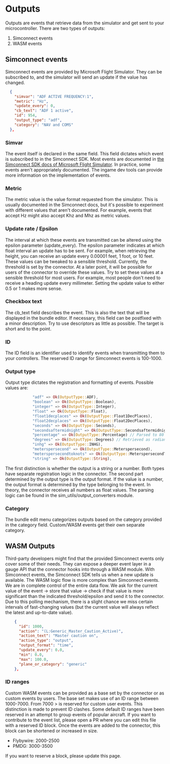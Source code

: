 # Outputs

Outputs are events that retrieve data from the simulator and get sent to your microcontroller.
There are two types of outputs:

1. Simconnect events
2. WASM events

## Simconnect events

Simconnect events are provided by Microsoft Flight Simulator. They can be subscribed to, and the simulator will send an update if the value has changed.

```JSON
  {
    "simvar": "ADF ACTIVE FREQUENCY:1",
    "metric": "Hz",
    "update_every": 0,
    "cb_text": "ADF 1 active",
    "id": 954,
    "output_type": "adf",
    "category": "NAV and COMS"
  },

```

### Simvar

The event itself is declared in the same field. This field dictates which event is subscribed to in the Simconnect SDK. Most events are documented in [the Simconnect SDK docs of Microsoft Flight Simulator](https://docs.flightsimulator.com/html/Programming_Tools/Event_IDs/Event_IDs.htm). In practice, some events aren't appropriately documented. The ingame dev tools can provide more information on the implementation of events.

### Metric

The metric value is the value format requested from the simulator. This is usually documented in the Simconnect docs, but it's possible to experiment with different values that aren't documented.
For example, events that accept Hz might also accept Khz and Mhz as metric values.

### Update rate / Epsilon

The interval at which these events are transmitted can be altered using the epsilon parameter (update_every). The epsilon parameter indicates at which float interval an update has to be sent. For example, when retrieving the height, you can receive an update every 0.00001 feet, 1 foot, or 10 feet. These values can be tweaked to a sensible threshold. Currently, the threshold is set by the connector. At a later point, it will be possible for users of the connector to override these values.
Try to set these values at a sensible threshold for most users. For example, most people don't need to receive a heading update every millimeter. Setting the update value to either 0.5 or 1 makes more sense.

### Checkbox text

The cb_text field describes the event. This is also the text that will be displayed in the bundle editor. If necessary, this field can be postfixed with a minor description. Try to use descriptors as little as possible. The target is short and to the point.

### ID

The ID field is an identifier used to identify events when transmitting them to your controllers. The reserved ID range for Simconnect events is 100-1000.

### Output type

Output type dictates the registration and formatting of events. Possible values are:

```Rust
            "adf" => Ok(OutputType::ADF),
            "boolean" => Ok(OutputType::Boolean),
            "integer" => Ok(OutputType::Integer),
            "float" => Ok(OutputType::Float),
            "float1decplaces" => Ok(OutputType::Float1DecPlaces),
            "float2decplaces" => Ok(OutputType::Float2DecPlaces),
            "seconds" => Ok(OutputType::Seconds),
            "secondsaftermidnight" => Ok(OutputType::Secondsaftermidnight) // Parsed to 15:34:15,
            "percentage" => Ok(OutputType::Percentage) // Parsed to 80 for 80%,
            "degrees" => Ok(OutputType::Degrees) // Retrieved as radians parsed to degrees,
            "inhg" => Ok(OutputType::INHG),
            "meterspersecond" => Ok(OutputType::Meterspersecond),
            "meterspersecondtoknots" => Ok(OutputType::MeterspersecondToKnots),
            "string" => Ok(OutputType::String),
```

The first distinction is whether the output is a string or a number. Both types have separate registration logic in the connector.
The second part determined by the output type is the output format.
If the value is a number, the output format is determined by the type belonging to the event. In theory, the connector receives all numbers as float values. The parsing logic can be found in the sim_utils/output_converters module.

### Category

The bundle edit menu categorizes outputs based on the category provided in the category field.
Custom/WASM events get their own separate category.

## WASM Outputs

Third-party developers might find that the provided Simconnect events only cover some of their needs. They can expose a deeper event layer in a gauge API that the connector hooks into through a WASM module. With Simconnect events, the Simconnect SDK tells us when a new update is available. The WASM logic flow is more complex than Simconnect events. We are in complete control of the entire data flow. We ask for the current value of the event -> store that value -> check if that value is more significant than the indicated threshold/epsilon and send it to the connector. Due to this polling mechanism, there is a slight chance we miss certain intervals of fast-changing values (but the current value will always reflect the latest and up-to-date value).

```JSON
    {
      "id": 1000,
      "action": "(L:Generic_Master_Caution_Active)",
      "action_text": "Master caution on",
      "action_type": "output",
      "output_format": "time",
      "update_every": 0.0,
      "min": 0.0,
      "max": 100.0,
      "plane_or_category": "generic"
    },
```

### ID ranges

Custom WASM events can be provided as a base set by the connector or as custom events by users. The base set makes use of an ID range between 1000-7000. From 7000 > is reserved for custom user events.
This distinction is made to prevent ID clashes.
Some default ID ranges have been reserved in an attempt to group events of popular aircraft. If you want to contribute to the event list, please open a PR where you can edit this file with a reserved ID block. Once the events are added to the connector, this block can be shortened or increased in size.

- Flybywire: 2000-2500
- PMDG: 3000-3500

If you want to reserve a block, please update this page.
